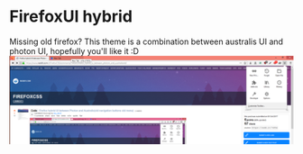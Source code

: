# FirefoxUI hybrid
Missing old firefox?
This theme is a combination between australis UI and photon UI, hopefully you'll like it :D
![Screenshot](image2.PNG)
